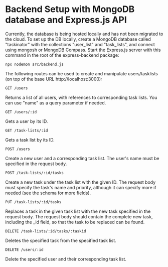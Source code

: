 # Backend Setup with MongoDB database and Express.js API

Currently, the database is being hosted locally and has not been migrated to
the cloud. To set up the DB locally, create a MongoDB database called
"taskinator" with the collections "user_list" and "task_lists", and connect
using mongosh or MongoDB Compass. Start the Express.js server with this command
in the root of the express-backend package:

`npx nodemon src/backend.js`

The following routes can be used to create and manipulate users/tasklists (on
top of the base URL http://localhost:3000):

`GET /users`

Returns a list of all users, with references to corresponding task lists. You
can use "name" as a query parameter if needed.

`GET /users/:id`

Gets a user by its ID.

`GET /task-lists/:id`

Gets a task list by its ID.

`POST /users`

Create a new user and a corresponding task list. The user's name must be
specified in the request body.

`POST /task-lists/:id/tasks`

Create a new task under the task list with the given ID. The request body must
specify the task's name and priority, although it can specify more if needed
(see the schema for more fields).

`PUT /task-lists/:id/tasks`

Replaces a task in the given task list with the new task specified in the
request body. The request body should contain the complete new task, including
the \_id field, so that the task to be replaced can be found.

`DELETE /task-lists/:id/tasks/:taskid`

Deletes the specified task from the specified task list.

`DELETE /users/:id`

Delete the specified user and their corresponding task list.
